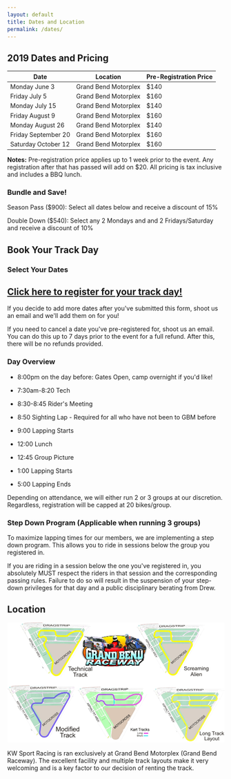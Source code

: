 ```yaml
---
layout: default
title: Dates and Location
permalink: /dates/
---
```


## 2019 Dates and Pricing

| Date | Location | Pre-Registration Price |
| -- | -- | -- |
| Monday June 3 | Grand Bend Motorplex | $140 |
| Friday July 5 | Grand Bend Motorplex | $160 | 
| Monday July 15 | Grand Bend Motorplex | $140 |
| Friday August 9 | Grand Bend Motorplex | $160 |
| Monday August 26 | Grand Bend Motorplex | $140 | 
| Friday September 20 | Grand Bend Motorplex | $160 |
| Saturday October 12 | Grand Bend Motorplex | $160 |

**Notes:** Pre-registration price applies up to 1 week prior to the event. Any registration after that has passed will add on $20. All pricing is tax inclusive and includes a BBQ lunch.

### Bundle and Save!

Season Pass ($900): Select all dates below and receive a discount of 15%

Double Down ($540): Select any 2 Mondays and and 2 Fridays/Saturday and receive a discount of 10%

## Book Your Track Day

### Select Your Dates

## **[Click here to register for your track day!](https://docs.google.com/forms/d/e/1FAIpQLSfXxoXyAZj-RoIbvjBm7NQ-eV_sfsFmA6GQai8sVlSCH0KQDw/viewform)**

If you decide to add more dates after you've submitted this form, shoot us an email and we'll add them on for you!

If you need to cancel a date you've pre-registered for, shoot us an email. You can do this up to 7 days prior to the event for a full refund. After this, there will be no refunds provided.

### Day Overview

- 8:00pm on the day before: Gates Open, camp overnight if you'd like!

- 7:30am-8:20 Tech

- 8:30-8:45 Rider's Meeting

- 8:50 Sighting Lap - Required for all who have not been to GBM before

- 9:00 Lapping Starts

- 12:00 Lunch

- 12:45 Group Picture

- 1:00 Lapping Starts

- 5:00 Lapping Ends

Depending on attendance, we will either run 2 or 3 groups at our discretion. Regardless, registration will be capped at 20 bikes/group.

### Step Down Program (Applicable when running 3 groups)

To maximize lapping times for our members, we are implementing a step down program. This allows you to ride in sessions below the group you registered in.

If you are riding in a session below the one you've registered in, you absolutely MUST respect the riders in that session and the corresponding passing rules. Failure to do so will result in the suspension of your step-down privileges for that day and a public disciplinary berating from Drew.


## Location

![gb](/img/raceway.jpg)

KW Sport Racing is ran exclusively at Grand Bend Motorplex (Grand Bend Raceway). The excellent facility and multiple track layouts make it very welcoming and is a key factor to our decision of renting the track.

